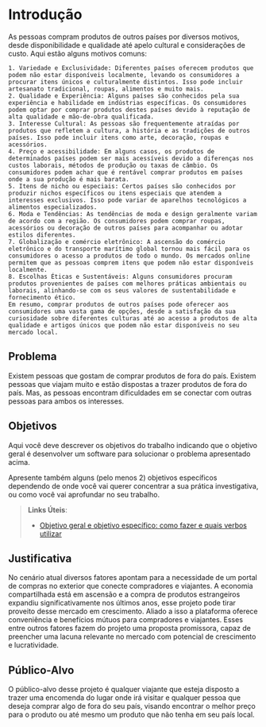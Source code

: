 # Introdução

As pessoas compram produtos de outros países por diversos motivos, desde disponibilidade e qualidade até apelo cultural e considerações de custo. Aqui estão alguns motivos comuns:
   
    1. Variedade e Exclusividade: Diferentes países oferecem produtos que podem não estar disponíveis localmente, levando os consumidores a procurar itens únicos e culturalmente distintos. Isso pode incluir artesanato tradicional, roupas, alimentos e muito mais.
    2. Qualidade e Experiência: Alguns países são conhecidos pela sua experiência e habilidade em indústrias específicas. Os consumidores podem optar por comprar produtos destes países devido à reputação de alta qualidade e mão-de-obra qualificada.
    3. Interesse Cultural: As pessoas são frequentemente atraídas por produtos que refletem a cultura, a história e as tradições de outros países. Isso pode incluir itens como arte, decoração, roupas e acessórios.
    4. Preço e acessibilidade: Em alguns casos, os produtos de determinados países podem ser mais acessíveis devido a diferenças nos custos laborais, métodos de produção ou taxas de câmbio. Os consumidores podem achar que é rentável comprar produtos em países onde a sua produção é mais barata.
    5. Itens de nicho ou especiais: Certos países são conhecidos por produzir nichos específicos ou itens especiais que atendem a interesses exclusivos. Isso pode variar de aparelhos tecnológicos a alimentos especializados.
    6. Moda e Tendências: As tendências de moda e design geralmente variam de acordo com a região. Os consumidores podem comprar roupas, acessórios ou decoração de outros países para acompanhar ou adotar estilos diferentes.
    7. Globalização e comércio eletrônico: A ascensão do comércio eletrônico e do transporte marítimo global tornou mais fácil para os consumidores o acesso a produtos de todo o mundo. Os mercados online permitem que as pessoas comprem itens que podem não estar disponíveis localmente.
    8. Escolhas Éticas e Sustentáveis: Alguns consumidores procuram produtos provenientes de países com melhores práticas ambientais ou laborais, alinhando-se com os seus valores de sustentabilidade e fornecimento ético.
	Em resumo, comprar produtos de outros países pode oferecer aos consumidores uma vasta gama de opções, desde a satisfação da sua curiosidade sobre diferentes culturas até ao acesso a produtos de alta qualidade e artigos únicos que podem não estar disponíveis no seu mercado local.

## Problema
Existem pessoas que gostam de comprar produtos de fora do país.  Existem pessoas que viajam muito e estão dispostas a trazer produtos de fora do país. Mas, as pessoas encontram dificuldades em se conectar com outras pessoas para ambos os interesses. 

## Objetivos

Aqui você deve descrever os objetivos do trabalho indicando que o objetivo geral é desenvolver um software para solucionar o problema apresentado acima. 

Apresente também alguns (pelo menos 2) objetivos específicos dependendo de onde você vai querer concentrar a sua prática investigativa, ou como você vai aprofundar no seu trabalho.
 
> **Links Úteis**:
> - [Objetivo geral e objetivo específico: como fazer e quais verbos utilizar](https://blog.mettzer.com/diferenca-entre-objetivo-geral-e-objetivo-especifico/)

## Justificativa

No cenário atual diversos fatores apontam para a necessidade de um portal de compras no exterior que conecte compradores e viajantes.
A economia compartilhada está em ascensão e a compra de produtos estrangeiros expandiu significativamente nos últimos anos, esse projeto pode tirar proveito desse mercado em crescimento.
Aliado a isso a plataforma oferece conveniência e benefícios mútuos para compradores e viajantes. 
Esses entre outros fatores fazem do projeto uma proposta promissora, capaz de preencher uma lacuna relevante no mercado com potencial de crescimento e lucratividade.


## Público-Alvo

O público-alvo desse projeto é qualquer viajante que esteja disposto a trazer uma encomenda do lugar onde irá visitar e qualquer pessoa que deseja comprar algo de fora do seu país, visando encontrar o melhor preço para o produto ou até mesmo um produto que não tenha em seu país local.
